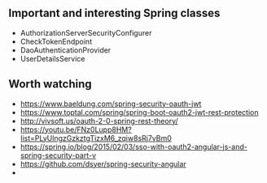 Important and interesting Spring classes
----------------------------------------

* AuthorizationServerSecurityConfigurer
* CheckTokenEndpoint
* DaoAuthenticationProvider
* UserDetailsService

Worth watching
--------------

* https://www.baeldung.com/spring-security-oauth-jwt
* https://www.toptal.com/spring/spring-boot-oauth2-jwt-rest-protection
* http://vivsoft.us/oauth-2-0-spring-rest-theory/
* https://youtu.be/FNz0Lupp8HM?list=PLyUlngzGzkztgTizxM6_zqiw8sRj7vBm0
* https://spring.io/blog/2015/02/03/sso-with-oauth2-angular-js-and-spring-security-part-v
* https://github.com/dsyer/spring-security-angular
* 
